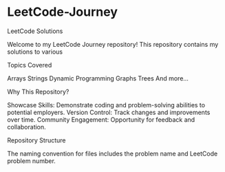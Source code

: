 # LeetCode-Journey

LeetCode Solutions

Welcome to my LeetCode Journey repository! This repository contains my solutions to various 

Topics Covered

Arrays
Strings
Dynamic Programming
Graphs
Trees
And more...

Why This Repository?

Showcase Skills: Demonstrate coding and problem-solving abilities to potential employers.
Version Control: Track changes and improvements over time.
Community Engagement: Opportunity for feedback and collaboration.

Repository Structure

The naming convention for files includes the problem name and LeetCode problem number.
